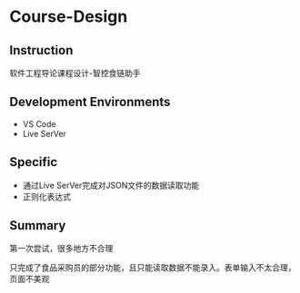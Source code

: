 # Course-Design

## Instruction

软件工程导论课程设计-智控食链助手

## Development Environments

+ VS Code
+ Live SerVer

## Specific

+ 通过Live SerVer完成对JSON文件的数据读取功能
+ 正则化表达式

## Summary

第一次尝试，很多地方不合理

只完成了食品采购员的部分功能，且只能读取数据不能录入。表单输入不太合理，页面不美观
